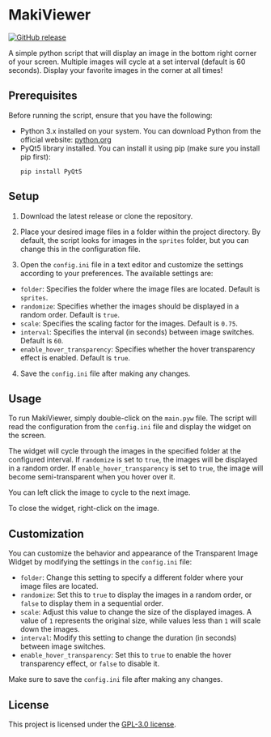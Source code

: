 # MakiViewer

[![GitHub release](https://img.shields.io/github/release/lomdaro/makiviewer.svg)](https://github.com/lomdaro/makiviewer/releases)

A simple python script that will display an image in the bottom right corner of your screen. Multiple images will cycle at a set interval (default is 60 seconds). Display your favorite images in the corner at all times!
## Prerequisites 
Before running the script, ensure that you have the following: 
- Python 3.x installed on your system. You can download Python from the official website: [python.org](https://www.python.org) 
- PyQt5 library installed. You can install it using pip (make sure you install pip first):
  ```
  pip install PyQt5
  ```
## Setup

1. Download the latest release or clone the repository.

2. Place your desired image files in a folder within the project directory. By default, the script looks for images in the `sprites` folder, but you can change this in the configuration file.

3. Open the `config.ini` file in a text editor and customize the settings according to your preferences. The available settings are:
 - `folder`: Specifies the folder where the image files are located. Default is `sprites`.
 - `randomize`: Specifies whether the images should be displayed in a random order. Default is `true`.
 - `scale`: Specifies the scaling factor for the images. Default is `0.75`.
 - `interval`: Specifies the interval (in seconds) between image switches. Default is `60`.
 - `enable_hover_transparency`: Specifies whether the hover transparency effect is enabled. Default is `true`.

4. Save the `config.ini` file after making any changes.

## Usage

To run MakiViewer, simply double-click on the `main.pyw` file. The script will read the configuration from the `config.ini` file and display the widget on the screen.

The widget will cycle through the images in the specified folder at the configured interval. If `randomize` is set to `true`, the images will be displayed in a random order. If `enable_hover_transparency` is set to `true`, the image will become semi-transparent when you hover over it.

You can left click the image to cycle to the next image.

To close the widget, right-click on the image.

## Customization

You can customize the behavior and appearance of the Transparent Image Widget by modifying the settings in the `config.ini` file:

- `folder`: Change this setting to specify a different folder where your image files are located.
- `randomize`: Set this to `true` to display the images in a random order, or `false` to display them in a sequential order.
- `scale`: Adjust this value to change the size of the displayed images. A value of `1` represents the original size, while values less than `1` will scale down the images.
- `interval`: Modify this setting to change the duration (in seconds) between image switches.
- `enable_hover_transparency`: Set this to `true` to enable the hover transparency effect, or `false` to disable it.

Make sure to save the `config.ini` file after making any changes.

## License

This project is licensed under the [GPL-3.0 license](LICENSE).